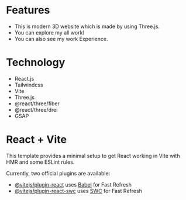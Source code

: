 
# Features
- This is modern 3D website which is made by using Three.js. 
- You can explore my all workl
- You can also see my work Experience.

# Technology

- React.js
- Tailwindcss
- Vite
- Three.js
- @react/three/fiber
- @react/three/drei
- GSAP


# React + Vite

This template provides a minimal setup to get React working in Vite with HMR and some ESLint rules.

Currently, two official plugins are available:

- [@vitejs/plugin-react](https://github.com/vitejs/vite-plugin-react/blob/main/packages/plugin-react/README.md) uses [Babel](https://babeljs.io/) for Fast Refresh
- [@vitejs/plugin-react-swc](https://github.com/vitejs/vite-plugin-react-swc) uses [SWC](https://swc.rs/) for Fast Refresh


